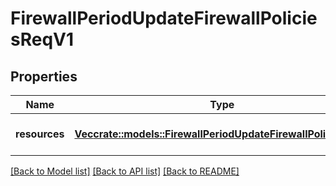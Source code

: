 # FirewallPeriodUpdateFirewallPoliciesReqV1

## Properties

Name | Type | Description | Notes
------------ | ------------- | ------------- | -------------
**resources** | [**Vec<crate::models::FirewallPeriodUpdateFirewallPolicyReqV1>**](firewall.UpdateFirewallPolicyReqV1.md) | A collection of policies to update | 

[[Back to Model list]](../README.md#documentation-for-models) [[Back to API list]](../README.md#documentation-for-api-endpoints) [[Back to README]](../README.md)


